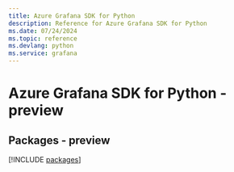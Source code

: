 ```yaml
---
title: Azure Grafana SDK for Python
description: Reference for Azure Grafana SDK for Python
ms.date: 07/24/2024
ms.topic: reference
ms.devlang: python
ms.service: grafana
---
```

# Azure Grafana SDK for Python - preview
## Packages - preview
[!INCLUDE [packages](grafana-index.md)]